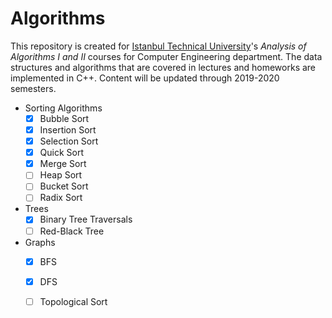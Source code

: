 # Algorithms

This repository is created for [Istanbul Technical University](http://global.itu.edu.tr/)'s _Analysis of Algorithms I and II_ courses for Computer Engineering department.
The data structures and algorithms that are covered in lectures and homeworks are implemented in C++.
Content will be updated through 2019-2020 semesters.

- Sorting Algorithms
  - [x] Bubble Sort
  - [x] Insertion Sort
  - [x] Selection Sort
  - [x] Quick Sort
  - [x] Merge Sort
  - [ ] Heap Sort
  - [ ] Bucket Sort
  - [ ] Radix Sort
  
- Trees
  - [x] Binary Tree Traversals
  - [ ] Red-Black Tree

- Graphs
  - [x] BFS
  - [x] DFS
  - [ ] Topological Sort
  
